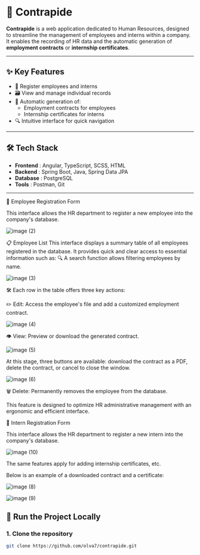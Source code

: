 # 🤝 Contrapide

**Contrapide** is a web application dedicated to Human Resources, designed to streamline the management of employees and interns within a company. It enables the recording of HR data and the automatic generation of **employment contracts** or **internship certificates**.


---

## ✨ Key Features

- 👤 Register employees and interns
- 🗃️ View and manage individual records
- 📄 Automatic generation of:
  - Employment contracts for employees
  - Internship certificates for interns
- 🔍 Intuitive interface for quick navigation

---

## 🛠️ Tech Stack

- **Frontend** : Angular, TypeScript, SCSS, HTML
- **Backend** : Spring Boot, Java, Spring Data JPA
- **Database** : PostgreSQL
- **Tools** : Postman, Git

---
🧾 Employee Registration Form

This interface allows the HR department to register a new employee into the company's database.

![image (2)](https://github.com/user-attachments/assets/33644652-3a6c-475c-9f5f-5345efb463bf)

📋 Employee List
This interface displays a summary table of all employees registered in the database. It provides quick and clear access to essential information such as:
🔍 A search function allows filtering employees by name.

![image (3)](https://github.com/user-attachments/assets/91102734-fff1-4195-9f98-f84becea0d67)

🛠️ Each row in the table offers three key actions:

✏️ Edit: Access the employee's file and add a customized employment contract.

![image (4)](https://github.com/user-attachments/assets/d17102a8-f4ff-47e1-80f1-07aed295fe86)


👁️ View: Preview or download the generated contract.

![image (5)](https://github.com/user-attachments/assets/99430b5f-7e20-4ce8-b170-2d521f8c9b25)

At this stage, three buttons are available: download the contract as a PDF, delete the contract, or cancel to close the window.

![image (6)](https://github.com/user-attachments/assets/82e13137-47ae-4ee5-8e88-9ba35b18f7dd)

🗑️ Delete: Permanently removes the employee from the database.

This feature is designed to optimize HR administrative management with an ergonomic and efficient interface.


🧾 Intern Registration Form

This interface allows the HR department to register a new intern into the company's database.

![image (10)](https://github.com/user-attachments/assets/bdcbce97-a383-4a26-a321-aeaaf22a28ab) 

The same features apply for adding internship certificates, etc.

Below is an example of a downloaded contract and a certificate:

![image (8)](https://github.com/user-attachments/assets/b8edf324-b800-4a3e-9e7b-8c919f58c2d6)

![image (9)](https://github.com/user-attachments/assets/cff4fb78-57d1-484d-83c2-72b5da20cbba)


## 🚀 Run the Project Locally

### 1. Clone the repository
```bash
git clone https://github.com/olva7/contrapide.git

